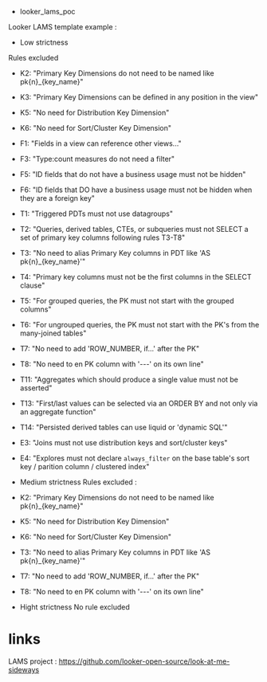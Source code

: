 -  looker_lams_poc

Looker LAMS template example :
- Low strictness


Rules excluded
- K2: "Primary Key Dimensions do not need to be named like pk{n}_{key_name}"
- K3: "Primary Key Dimensions can be defined in any position in the view"
- K5: "No need for Distribution Key Dimension"
- K6: "No need for Sort/Cluster Key Dimension"
- F1: "Fields in a view can reference other views..."
- F3: "Type:count measures do not need a filter"
- F5: "ID fields that do not have a business usage must not be hidden"
- F6: "ID fields that DO have a business usage must not be hidden when they are a foreign key"
- T1: "Triggered PDTs must not use datagroups"
- T2: "Queries, derived tables, CTEs, or subqueries must not SELECT a set of primary key columns following rules T3-T8"
- T3: "No need to alias Primary Key columns in PDT like 'AS pk{n}_{key_name}'"
- T4: "Primary key columns must not be the first columns in the SELECT clause"
- T5: "For grouped queries, the PK must not start with the grouped columns"
- T6: "For ungrouped queries, the PK must not start with the PK's from the many-joined tables"
- T7: "No need to add 'ROW_NUMBER, if...' after the PK"
- T8: "No need to en PK column with '---' on its own line"
- T11: "Aggregates which should produce a single value must not be asserted"
- T13: "First/last values can be selected via an ORDER BY and not only via an aggregate function"
- T14: "Persisted derived tables can use liquid or 'dynamic SQL'"
- E3: "Joins must not use distribution keys and sort/cluster keys"
- E4: "Explores must not declare `always_filter` on the base table's sort key / parition column / clustered index"


- Medium strictness
Rules excluded :

- K2: "Primary Key Dimensions do not need to be named like pk{n}_{key_name}"
- K5: "No need for Distribution Key Dimension"
- K6: "No need for Sort/Cluster Key Dimension"
- T3: "No need to alias Primary Key columns in PDT like 'AS pk{n}_{key_name}'"
- T7: "No need to add 'ROW_NUMBER, if...' after the PK"
- T8: "No need to en PK column with '---' on its own line"


- Hight strictness
No rule excluded


# links
LAMS project : https://github.com/looker-open-source/look-at-me-sideways
